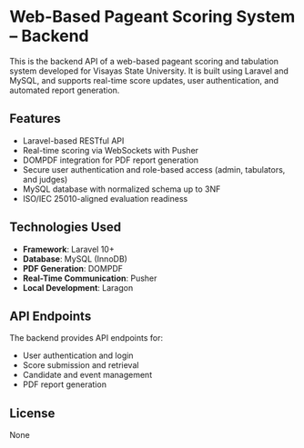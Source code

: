 # Web-Based Pageant Scoring System – Backend

This is the backend API of a web-based pageant scoring and tabulation system developed for Visayas State University. It is built using Laravel and MySQL, and supports real-time score updates, user authentication, and automated report generation.

## Features

- Laravel-based RESTful API
- Real-time scoring via WebSockets with Pusher
- DOMPDF integration for PDF report generation
- Secure user authentication and role-based access (admin, tabulators, and judges)
- MySQL database with normalized schema up to 3NF
- ISO/IEC 25010-aligned evaluation readiness

## Technologies Used

- **Framework**: Laravel 10+
- **Database**: MySQL (InnoDB)
- **PDF Generation**: DOMPDF
- **Real-Time Communication**: Pusher
- **Local Development**: Laragon

## API Endpoints

The backend provides API endpoints for:
- User authentication and login
- Score submission and retrieval
- Candidate and event management
- PDF report generation

## License

None
